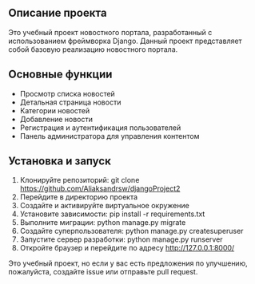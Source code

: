 ## Описание проекта
Это учебный проект новостного портала, разработанный с использованием фреймворка Django.
Данный проект представляет собой базовую реализацию новостного портала.

## Основные функции

- Просмотр списка новостей
- Детальная страница новости
- Категории новостей
- Добавление новости
- Регистрация и аутентификация пользователей
- Панель администратора для управления контентом

## Установка и запуск

1. Клонируйте репозиторий: git clone https://github.com/Aliaksandrsw/djangoProject2
2. Перейдите в директорию проекта
3. Создайте и активируйте виртуальное окружение
4. Установите зависимости: pip install -r requirements.txt
5. Выполните миграции: python manage.py migrate
6. Создайте суперпользователя: python manage.py createsuperuser
7. Запустите сервер разработки: python manage.py runserver
8. Откройте браузер и перейдите по адресу http://127.0.0.1:8000/

Это учебный проект, но если у вас есть предложения по улучшению, пожалуйста, создайте issue или отправьте pull request.
